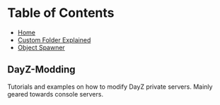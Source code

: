 # Table of Contents

 - [Home](https://github.com/Brandon10x15/DayZ-Modding/blob/main/ReadMe.md)
 - [Custom Folder Explained](https://github.com/Brandon10x15/DayZ-Modding/blob/main/Custom%20Folder%20Explained.md)
 - [Object Spawner](https://github.com/Brandon10x15/DayZ-Modding/blob/main/Object%20Spawner.md)

## DayZ-Modding
Tutorials and examples on how to modify DayZ private servers. Mainly geared towards console servers.